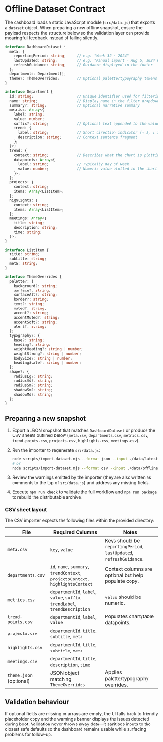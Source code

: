 # Offline Dataset Contract

The dashboard loads a static JavaScript module (`src/data.js`) that exports a `dataset`
object. When preparing a new offline snapshot, ensure the payload respects the structure
below so the validation layer can provide meaningful feedback instead of failing silently.

```ts
interface DashboardDataset {
  meta: {
    reportingPeriod: string;     // e.g. "Week 32 · 2024"
    lastUpdated: string;         // e.g. "Manual import · Aug 5, 2024 09:00"
    refreshGuidance: string;     // Guidance displayed in the footer
  };
  departments: Department[];
  theme?: ThemeOverrides;        // Optional palette/typography tokens applied at runtime
}

interface Department {
  id: string;                    // Unique identifier used for filtering
  name: string;                  // Display name in the filter dropdown
  summary?: string;              // Optional narrative summary
  metrics: Array<{
    label: string;
    value: number;
    suffix?: string;             // Optional text appended to the value (%, days, etc.)
    trend: {
      label: string;             // Short direction indicator (↑ 2, ↓ 1, ↗ 0.4)
      description: string;       // Context sentence fragment
    };
  }>;
  trend: {
    context: string;             // Describes what the chart is plotting
    datapoints: Array<{
      label: string;             // Typically day of week
      value: number;             // Numeric value plotted in the chart and table
    }>;
  };
  projects: {
    context: string;
    items: Array<ListItem>;
  };
  highlights: {
    context: string;
    items: Array<ListItem>;
  };
  meetings: Array<{
    title: string;
    description: string;
    time: string;
  }>;
}

interface ListItem {
  title: string;
  subtitle: string;
  meta: string;
}

interface ThemeOverrides {
  palette?: {
    background?: string;
    surface?: string;
    surfaceAlt?: string;
    border?: string;
    text?: string;
    muted?: string;
    accent?: string;
    accentMuted?: string;
    accentSoft?: string;
    alert?: string;
  };
  typography?: {
    base?: string;
    heading?: string;
    weightHeading?: string | number;
    weightStrong?: string | number;
    bodySize?: string | number;
    headingScale?: string | number;
  };
  shape?: {
    radiusLg?: string;
    radiusMd?: string;
    radiusSm?: string;
    shadowSm?: string;
    shadowMd?: string;
  };
}
```

## Preparing a new snapshot

1. Export a JSON snapshot that matches `DashboardDataset` or produce the CSV sheets outlined
   below (`meta.csv`, `departments.csv`, `metrics.csv`, `trend-points.csv`, `projects.csv`,
   `highlights.csv`, `meetings.csv`).
2. Run the importer to regenerate `src/data.js`:

   ```bash
   node scripts/import-dataset.mjs --format json --input ./data/latest.json
   # or
   node scripts/import-dataset.mjs --format csv --input ./data/offline-export
   ```

3. Review the warnings emitted by the importer (they are also written as comments to the top of
   `src/data.js`) and address any missing fields.
4. Execute `npm run check` to validate the full workflow and `npm run package` to rebuild the
   distributable archive.

### CSV sheet layout

The CSV importer expects the following files within the provided directory:

| File | Required Columns | Notes |
| --- | --- | --- |
| `meta.csv` | `key`, `value` | Keys should be `reportingPeriod`, `lastUpdated`, `refreshGuidance`. |
| `departments.csv` | `id`, `name`, `summary`, `trendContext`, `projectsContext`, `highlightsContext` | Context columns are optional but help populate copy. |
| `metrics.csv` | `departmentId`, `label`, `value`, `suffix`, `trendLabel`, `trendDescription` | `value` should be numeric. |
| `trend-points.csv` | `departmentId`, `label`, `value` | Populates chart/table datapoints. |
| `projects.csv` | `departmentId`, `title`, `subtitle`, `meta` | |
| `highlights.csv` | `departmentId`, `title`, `subtitle`, `meta` | |
| `meetings.csv` | `departmentId`, `title`, `description`, `time` | |
| `theme.json` (optional) | JSON object matching `ThemeOverrides` | Applies palette/typography overrides. |

## Validation behaviour

If optional fields are missing or arrays are empty, the UI falls back to friendly placeholder
copy and the warnings banner displays the issues detected during boot. Validation never throws
away data—it sanitises inputs to the closest safe defaults so the dashboard remains usable
while surfacing problems for follow-up.
